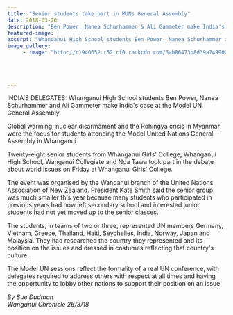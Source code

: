 ```yaml
---
title: "Senior students take part in MUNs General Assembly"
date: 2018-03-26
description: "Ben Power, Nanea Schurhammer & Ali Gammeter make India's case at the Model UN..."
featured-image: 
excerpt: "Whanganui High School students Ben Power, Nanea Schurhammer and Ali Gammeter make India's case at the Model UN General Assembly."
image_gallery:
	 - image: "http://c1940652.r52.cf0.rackcdn.com/5ab86473b8d39a7499000faa/Collinson,-Colaabarala--Verhaaren.jpg"
	
	
	
	
---
```


<p><span>INDIA'S DELEGATES: Whanganui High School students Ben Power, Nanea Schurhammer and Ali Gammeter make India's case at the Model UN General Assembly.</span></p>
<p class="element element-paragraph">Global warming, nuclear disarmament and the Rohingya crisis in Myanmar were the focus for students attending the Model United Nations General Assembly in Whanganui.</p>
<p class="element element-paragraph">Twenty-eight senior students from Whanganui Girls' College, Whanganui High School, Wanganui Collegiate and Nga Tawa took part in the debate about world issues on Friday at Whanganui Girls' College.</p>
<p class="element element-paragraph">The event was organised by the Wanganui branch of the United Nations Association of New Zealand. President Kate Smith said the senior group was much smaller this year because many students who participated in previous years had now left secondary school and interested junior students had not yet moved up to the senior classes.</p>
<p class="element element-paragraph"><span>The students, in teams of two or three, represented UN members Germany, Vietnam, Greece, Thailand, Haiti, Seychelles, India, Norway, Japan and Malaysia. They had researched the country they represented and its position on the issues and dressed in costumes reflecting that country's culture.</span></p>
<p class="element element-paragraph"><span>The Model UN sessions reflect the formality of a real UN conference, with delegates required to address others with respect at all times and having the opportunity to lobby other nations to support their position on an issue.</span></p>
<p class="element element-paragraph"><em>By Sue Dudman</em><br /><em>Wanganui Chronicle 26/3/18</em></p>

